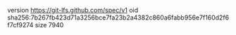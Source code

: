 version https://git-lfs.github.com/spec/v1
oid sha256:7b267fb423d71a3256bce7fa23b2a4382c860a6fabb956e7f160d2f6f7cf9274
size 7940
